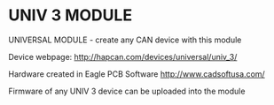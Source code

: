 UNIV 3 MODULE
============

UNIVERSAL MODULE - create any CAN device with this module

Device webpage: http://hapcan.com/devices/universal/univ_3/

Hardware created in Eagle PCB Software http://www.cadsoftusa.com/

Firmware of any UNIV 3 device can be uploaded into the module
